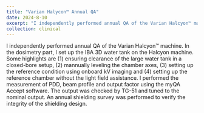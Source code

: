 ```yaml
---
title: "Varian Halycon™ Annual QA"
date: 2024-8-10
excerpt: "I independently performed annual QA of the Varian Halcyon™ machine. In the dosimetry part, I set up the IBA 3D water tank on the Halcyon machine. Some highlights are (1) ensuring clearance of the large water tank in a closed-bore setup, (2) mannually leveling the chamber axes, (3) setting up the reference condition using onboard kV imaging and (4) setting up the reference chamber without the light field assistance. I performed the measurement of PDD, beam profile and output factor using the myQA Accept software. The output was checked by TG-51 and tuned to the nominal output. An annual shielding survey was performed to verify the integrity of the shielding design."
collection: clinical
---
```


I independently performed annual QA of the Varian Halcyon™ machine. In the dosimetry part, I set up the IBA 3D water tank on the Halcyon machine. Some highlights are (1) ensuring clearance of the large water tank in a closed-bore setup, (2) mannually leveling the chamber axes, (3) setting up the reference condition using onboard kV imaging and (4) setting up the reference chamber without the light field assistance. I performed the measurement of PDD, beam profile and output factor using the myQA Accept software. The output was checked by TG-51 and tuned to the nominal output. An annual shielding survey was performed to verify the integrity of the shielding design.